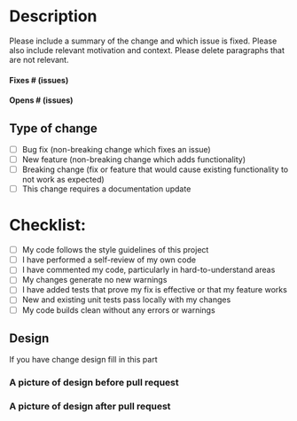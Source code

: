 # Description

Please include a summary of the change and which issue is fixed. 
Please also include relevant motivation and context. 
Please delete paragraphs that are not relevant.

#### Fixes # (issues)

#### Opens # (issues)

## Type of change

- [ ] Bug fix (non-breaking change which fixes an issue)
- [ ] New feature (non-breaking change which adds functionality)
- [ ] Breaking change (fix or feature that would cause existing functionality to not work as expected)
- [ ] This change requires a documentation update

# Checklist:

- [ ] My code follows the style guidelines of this project
- [ ] I have performed a self-review of my own code
- [ ] I have commented my code, particularly in hard-to-understand areas
- [ ] My changes generate no new warnings
- [ ] I have added tests that prove my fix is effective or that my feature works
- [ ] New and existing unit tests pass locally with my changes
- [ ] My code builds clean without any errors or warnings

## Design

If you have change design fill in this part

### A picture of design before pull request

### A picture of design after pull request
